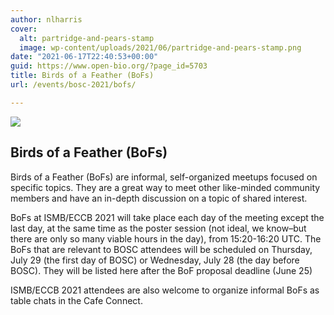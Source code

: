 ```yaml
---
author: nlharris
cover:
  alt: partridge-and-pears-stamp
  image: wp-content/uploads/2021/06/partridge-and-pears-stamp.png
date: "2021-06-17T22:40:53+00:00"
guid: https://www.open-bio.org/?page_id=5703
title: Birds of a Feather (BoFs)
url: /events/bosc-2021/bofs/

---
```

![](wp/wp-content/uploads/2019/03/OBF-BoF-2018-25.jpg)

## Birds of a Feather (BoFs)

Birds of a Feather (BoFs) are informal, self-organized meetups focused on specific topics. They are a great way to meet other like-minded community members and have an in-depth discussion on a topic of shared interest.

BoFs at ISMB/ECCB 2021 will take place each day of the meeting except the last day, at the same time as the poster session (not ideal, we know–but there are only so many viable hours in the day), from 15:20-16:20 UTC. The BoFs that are relevant to BOSC attendees will be scheduled on Thursday, July 29 (the first day of BOSC) or Wednesday, July 28 (the day before BOSC). They will be listed here after the BoF proposal deadline (June 25)

ISMB/ECCB 2021 attendees are also welcome to organize informal BoFs as table chats in the Cafe Connect.
